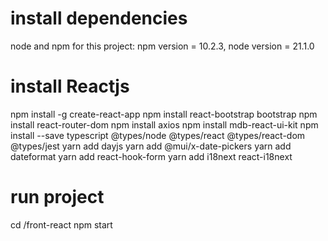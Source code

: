 # install dependencies
node and npm
for this project: npm version = 10.2.3, node version = 21.1.0

# install Reactjs
npm install -g create-react-app
npm install react-bootstrap bootstrap
npm install react-router-dom
npm install axios
npm install mdb-react-ui-kit
npm install --save typescript @types/node @types/react @types/react-dom @types/jest
yarn add dayjs
yarn add @mui/x-date-pickers
yarn add dateformat 
yarn add react-hook-form
yarn add i18next react-i18next

# run project
cd /front-react
npm start